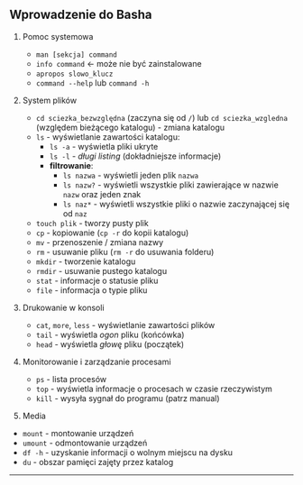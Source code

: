 ## Wprowadzenie do Basha
  
1. Pomoc systemowa
   *  `man [sekcja] command`
   *  `info command` <- może nie być zainstalowane
   *  `apropos slowo_klucz`
   *  `command --help` lub `command -h`
    
2. System plików
   *  `cd sciezka_bezwzględna` (zaczyna się od `/`) lub `cd sciezka_wzgledna` (względem bieżącego katalogu) - zmiana katalogu
   *  `ls` - wyświetlanie zawartości katalogu:
      *  `ls -a` - wyświetla pliki ukryte
      *  `ls -l` - *długi listing* (dokładniejsze informacje)
      *  **filtrowanie**:
         *  `ls nazwa` - wyświetli jeden plik `nazwa`
         *  `ls nazw?` - wyświetli wszystkie pliki zawierające w nazwie `nazw` oraz jeden znak
         *  `ls naz*` - wyświetli wszystkie pliki o nazwie zaczynającej się od `naz`
   *  `touch plik` - tworzy pusty plik
   *  `cp` - kopiowanie (`cp -r` do kopii katalogu)
   *  `mv` - przenoszenie / zmiana nazwy
   *  `rm` - usuwanie pliku (`rm -r` do usuwania folderu)
   *  `mkdir` - tworzenie katalogu
   *  `rmdir` - usuwanie pustego katalogu
   *  `stat` - informacje o statusie pliku
   *  `file` - informacja o typie pliku
  
3. Drukowanie w konsoli
   *  `cat`, `more`, `less` - wyświetlanie zawartości plików
   *  `tail` - wyświetla *ogon* pliku (końcówka)
   *  `head` - wyświetla *głowę* pliku (początek)

4. Monitorowanie i zarządzanie procesami  
   *  `ps` - lista procesów
   *  `top` - wyświetla informacje o procesach w czasie rzeczywistym
   *  `kill` - wysyła sygnał do programu (patrz manual)

5.  Media
   *  `mount` - montowanie urządzeń
   *  `umount` - odmontowanie urządzeń
   *  `df -h` - uzyskanie informacji o wolnym miejscu na dysku
   *  `du` - obszar pamięci zajęty przez katalog
   
----
